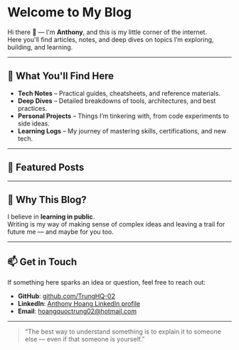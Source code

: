 # Welcome to My Blog

Hi there 👋 — I'm **Anthony**, and this is my little corner of the internet.  
Here you'll find articles, notes, and deep dives on topics I’m exploring, building, and learning.

---

## 📝 What You'll Find Here

- **Tech Notes** – Practical guides, cheatsheets, and reference materials.  
- **Deep Dives** – Detailed breakdowns of tools, architectures, and best practices.  
- **Personal Projects** – Things I’m tinkering with, from code experiments to side ideas.  
- **Learning Logs** – My journey of mastering skills, certifications, and new tech.

---

## 📌 Featured Posts

---

## 🚀 Why This Blog?

I believe in **learning in public**.  
Writing is my way of making sense of complex ideas and leaving a trail for future me — and maybe for you too.

---

## 📫 Get in Touch

If something here sparks an idea or question, feel free to reach out:

- **GitHub**: [github.com/TrungHQ-02](https://github.com/TrungHQ-02)
- **LinkedIn**: [Anthony Hoang LinkedIn profile](https://www.linkedin.com/in/qu%E1%BB%91c-trung-ho%C3%A0ng-b363982b6/)  
- **Email**: [hoangquoctrung02@hotmail.com](mailto:hoangquoctrung02@hotmail.com)

---

> “The best way to understand something is to explain it to someone else — even if that someone is yourself.”

